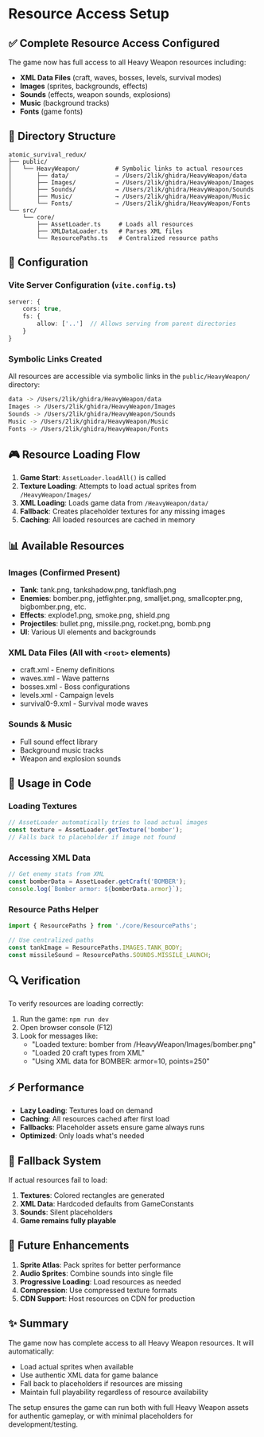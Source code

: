 # Resource Access Setup

## ✅ Complete Resource Access Configured

The game now has full access to all Heavy Weapon resources including:
- **XML Data Files** (craft, waves, bosses, levels, survival modes)
- **Images** (sprites, backgrounds, effects)
- **Sounds** (effects, weapon sounds, explosions)
- **Music** (background tracks)
- **Fonts** (game fonts)

## 📁 Directory Structure

```
atomic_survival_redux/
├── public/
│   └── HeavyWeapon/          # Symbolic links to actual resources
│       ├── data/             → /Users/2lik/ghidra/HeavyWeapon/data
│       ├── Images/           → /Users/2lik/ghidra/HeavyWeapon/Images
│       ├── Sounds/           → /Users/2lik/ghidra/HeavyWeapon/Sounds
│       ├── Music/            → /Users/2lik/ghidra/HeavyWeapon/Music
│       └── Fonts/            → /Users/2lik/ghidra/HeavyWeapon/Fonts
└── src/
    └── core/
        ├── AssetLoader.ts     # Loads all resources
        ├── XMLDataLoader.ts   # Parses XML files
        └── ResourcePaths.ts   # Centralized resource paths
```

## 🔧 Configuration

### Vite Server Configuration (`vite.config.ts`)
```typescript
server: {
    cors: true,
    fs: {
        allow: ['..']  // Allows serving from parent directories
    }
}
```

### Symbolic Links Created
All resources are accessible via symbolic links in the `public/HeavyWeapon/` directory:
```bash
data -> /Users/2lik/ghidra/HeavyWeapon/data
Images -> /Users/2lik/ghidra/HeavyWeapon/Images
Sounds -> /Users/2lik/ghidra/HeavyWeapon/Sounds
Music -> /Users/2lik/ghidra/HeavyWeapon/Music
Fonts -> /Users/2lik/ghidra/HeavyWeapon/Fonts
```

## 🎮 Resource Loading Flow

1. **Game Start**: `AssetLoader.loadAll()` is called
2. **Texture Loading**: Attempts to load actual sprites from `/HeavyWeapon/Images/`
3. **XML Loading**: Loads game data from `/HeavyWeapon/data/`
4. **Fallback**: Creates placeholder textures for any missing images
5. **Caching**: All loaded resources are cached in memory

## 📊 Available Resources

### Images (Confirmed Present)
- **Tank**: tank.png, tankshadow.png, tankflash.png
- **Enemies**: bomber.png, jetfighter.png, smalljet.png, smallcopter.png, bigbomber.png, etc.
- **Effects**: explode1.png, smoke.png, shield.png
- **Projectiles**: bullet.png, missile.png, rocket.png, bomb.png
- **UI**: Various UI elements and backgrounds

### XML Data Files (All with `<root>` elements)
- craft.xml - Enemy definitions
- waves.xml - Wave patterns
- bosses.xml - Boss configurations
- levels.xml - Campaign levels
- survival0-9.xml - Survival mode waves

### Sounds & Music
- Full sound effect library
- Background music tracks
- Weapon and explosion sounds

## 🚀 Usage in Code

### Loading Textures
```typescript
// AssetLoader automatically tries to load actual images
const texture = AssetLoader.getTexture('bomber');
// Falls back to placeholder if image not found
```

### Accessing XML Data
```typescript
// Get enemy stats from XML
const bomberData = AssetLoader.getCraft('BOMBER');
console.log(`Bomber armor: ${bomberData.armor}`);
```

### Resource Paths Helper
```typescript
import { ResourcePaths } from './core/ResourcePaths';

// Use centralized paths
const tankImage = ResourcePaths.IMAGES.TANK_BODY;
const missileSound = ResourcePaths.SOUNDS.MISSILE_LAUNCH;
```

## 🔍 Verification

To verify resources are loading correctly:

1. Run the game: `npm run dev`
2. Open browser console (F12)
3. Look for messages like:
   - "Loaded texture: bomber from /HeavyWeapon/Images/bomber.png"
   - "Loaded 20 craft types from XML"
   - "Using XML data for BOMBER: armor=10, points=250"

## ⚡ Performance

- **Lazy Loading**: Textures load on demand
- **Caching**: All resources cached after first load
- **Fallbacks**: Placeholder assets ensure game always runs
- **Optimized**: Only loads what's needed

## 🎨 Fallback System

If actual resources fail to load:
1. **Textures**: Colored rectangles are generated
2. **XML Data**: Hardcoded defaults from GameConstants
3. **Sounds**: Silent placeholders
4. **Game remains fully playable**

## 🔄 Future Enhancements

1. **Sprite Atlas**: Pack sprites for better performance
2. **Audio Sprites**: Combine sounds into single file
3. **Progressive Loading**: Load resources as needed
4. **Compression**: Use compressed texture formats
5. **CDN Support**: Host resources on CDN for production

## ✨ Summary

The game now has complete access to all Heavy Weapon resources. It will automatically:
- Load actual sprites when available
- Use authentic XML data for game balance
- Fall back to placeholders if resources are missing
- Maintain full playability regardless of resource availability

The setup ensures the game can run both with full Heavy Weapon assets for authentic gameplay, or with minimal placeholders for development/testing.
